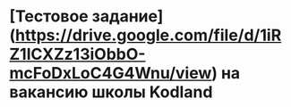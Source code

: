 # [Тестовое задание] (https://drive.google.com/file/d/1iRZ1lCXZz13iObbO-mcFoDxLoC4G4Wnu/view) на вакансию школы Kodland
